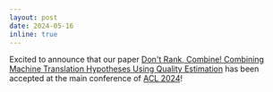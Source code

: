 ```yaml
---
layout: post
date: 2024-05-16 
inline: true
---
```


Excited to announce that our paper [Don't Rank, Combine! Combining Machine Translation Hypotheses Using Quality Estimation](https://aclanthology.org/2024.acl-long.653/) has been accepted at the main conference of [ACL 2024](https://2024.aclweb.org/)!
